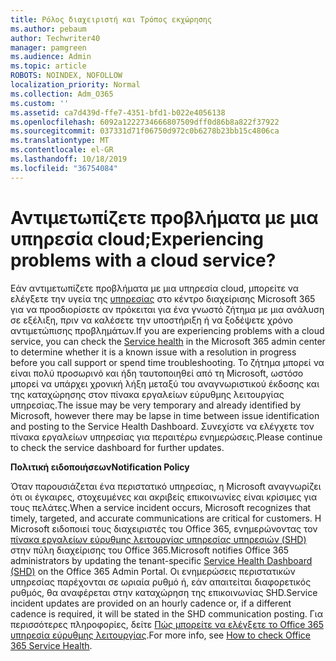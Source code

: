 ```yaml
---
title: Ρόλος διαχειριστή και Τρόπος εκχώρησης
ms.author: pebaum
author: Techwriter40
manager: pamgreen
ms.audience: Admin
ms.topic: article
ROBOTS: NOINDEX, NOFOLLOW
localization_priority: Normal
ms.collection: Adm_O365
ms.custom: ''
ms.assetid: ca7d439d-ffe7-4351-bfd1-b022e4056138
ms.openlocfilehash: 6092a1222734666807509dff0d86b8a822f37922
ms.sourcegitcommit: 037331d71f06750d972c0b6278b23bb15c4806ca
ms.translationtype: MT
ms.contentlocale: el-GR
ms.lasthandoff: 10/18/2019
ms.locfileid: "36754084"
---
```

# <a name="experiencing-problems-with-a-cloud-service"></a><span data-ttu-id="7d9a1-102">Αντιμετωπίζετε προβλήματα με μια υπηρεσία cloud;</span><span class="sxs-lookup"><span data-stu-id="7d9a1-102">Experiencing problems with a cloud service?</span></span>

<span data-ttu-id="7d9a1-103">Εάν αντιμετωπίζετε προβλήματα με μια υπηρεσία cloud, μπορείτε να ελέγξετε την υγεία της [υπηρεσίας](https://admin.microsoft.com/AdminPortal/Home#/servicehealth) στο κέντρο διαχείρισης Microsoft 365 για να προσδιορίσετε αν πρόκειται για ένα γνωστό ζήτημα με μια ανάλυση σε εξέλιξη, πριν να καλέσετε την υποστήριξη ή να ξοδέψετε χρόνο αντιμετώπισης προβλημάτων.</span><span class="sxs-lookup"><span data-stu-id="7d9a1-103">If you are experiencing problems with a cloud service, you can check the [Service health](https://admin.microsoft.com/AdminPortal/Home#/servicehealth) in the Microsoft 365 admin center to determine whether it is a known issue with a resolution in progress before you call support or spend time troubleshooting.</span></span> <span data-ttu-id="7d9a1-104">Το ζήτημα μπορεί να είναι πολύ προσωρινό και ήδη ταυτοποιηθεί από τη Microsoft, ωστόσο μπορεί να υπάρχει χρονική λήξη μεταξύ του αναγνωριστικού έκδοσης και της καταχώρησης στον πίνακα εργαλείων εύρυθμης λειτουργίας υπηρεσίας.</span><span class="sxs-lookup"><span data-stu-id="7d9a1-104">The issue may be very temporary and already identified by Microsoft, however there may be lapse in time between issue identification and posting to the Service Health Dashboard.</span></span> <span data-ttu-id="7d9a1-105">Συνεχίστε να ελέγχετε τον πίνακα εργαλείων υπηρεσίας για περαιτέρω ενημερώσεις.</span><span class="sxs-lookup"><span data-stu-id="7d9a1-105">Please continue to check the service dashboard for further updates.</span></span>

<span data-ttu-id="7d9a1-106">**Πολιτική ειδοποιήσεων**</span><span class="sxs-lookup"><span data-stu-id="7d9a1-106">**Notification Policy**</span></span>

<span data-ttu-id="7d9a1-107">Όταν παρουσιάζεται ένα περιστατικό υπηρεσίας, η Microsoft αναγνωρίζει ότι οι έγκαιρες, στοχευμένες και ακριβείς επικοινωνίες είναι κρίσιμες για τους πελάτες.</span><span class="sxs-lookup"><span data-stu-id="7d9a1-107">When a service incident occurs, Microsoft recognizes that timely, targeted, and accurate communications are critical for customers.</span></span> <span data-ttu-id="7d9a1-108">Η Microsoft ειδοποιεί τους διαχειριστές του Office 365, ενημερώνοντας τον [πίνακα εργαλείων εύρυθμης λειτουργίας υπηρεσίας υπηρεσιών (SHD)](https://admin.microsoft.com/AdminPortal/Home#/servicehealth) στην πύλη διαχείρισης του Office 365.</span><span class="sxs-lookup"><span data-stu-id="7d9a1-108">Microsoft notifies Office 365 administrators by updating the tenant-specific [Service Health Dashboard (SHD)](https://admin.microsoft.com/AdminPortal/Home#/servicehealth) on the Office 365 Admin Portal.</span></span> <span data-ttu-id="7d9a1-109">Οι ενημερώσεις περιστατικών υπηρεσίας παρέχονται σε ωριαία ρυθμό ή, εάν απαιτείται διαφορετικός ρυθμός, θα αναφέρεται στην καταχώρηση της επικοινωνίας SHD.</span><span class="sxs-lookup"><span data-stu-id="7d9a1-109">Service incident updates are provided on an hourly cadence or, if a different cadence is required, it will be stated in the SHD communication posting.</span></span> <span data-ttu-id="7d9a1-110">Για περισσότερες πληροφορίες, δείτε [Πώς μπορείτε να ελέγξετε το Office 365 υπηρεσία εύρυθμης λειτουργίας](https://docs.microsoft.com/office365/enterprise/view-service-health).</span><span class="sxs-lookup"><span data-stu-id="7d9a1-110">For more info, see [How to check Office 365 Service Health](https://docs.microsoft.com/office365/enterprise/view-service-health).</span></span>

